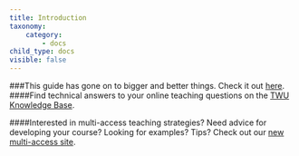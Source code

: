 ```yaml
---
title: Introduction
taxonomy:
    category:
        - docs
child_type: docs
visible: false
---
```

<!--- Do not change! --->

###This guide has gone on to bigger and better things. Check it out [here](https://trinitywestern.teamdynamix.com/TDClient/1904/Portal/KB/ArticleDet?ID=146722).
####Find technical answers to your online teaching questions on the [TWU Knowledge Base](https://trinitywestern.teamdynamix.com/TDClient/1904/Portal/KB/?CategoryID=4747).

####Interested in multi-access teaching strategies? Need advice for developing your course? Looking for examples? Tips? Check out our [new multi-access site](https://multi-access.twu.ca).
<!--

[Web-story about an example Multi-Access course](http://tiny.cc/BackStageCourse)

![alt-text](image001.png "Plan Ahead")

!!!! Thank you to everyone who participated in our faculty support sessions in 2020-2021!  We look forward to more Teaching ONline Effectively (TOnE) sessions this year.  Watch for more info in your inbox.

-->
